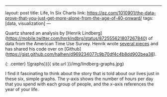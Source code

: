 ---
layout: post
title:  Life, In Six Charts
link: https://qz.com/1010901/the-data-prove-that-you-just-get-more-alone-from-the-age-of-40-onward/
tags: [data, visualization]
—

Quartz shared an analysis by [Henrik Lindberg] (https://mobile.twitter.com/hnrklndbrg/status/872555621807267840) of data from the American Time Use Survey. Henrik wrote [several pieces](https://medium.com/towards-data-science/five-ways-to-spend-a-thursday-34432f9ee93e) and has shared his code over on [Github] (https://gist.github.com/halhen/d969234077c9b70df4c4b8dd902bea38). 

{: .center}
![graphs]({{ site.url }}/img/lindberg-graphs.jpg)

I find it fascinating to think about the story that is told about our lives just in these six, simple graphs. The y-axis shows the number of hours per day that you spend with each group of people, and the x–axis references the year of your life. 